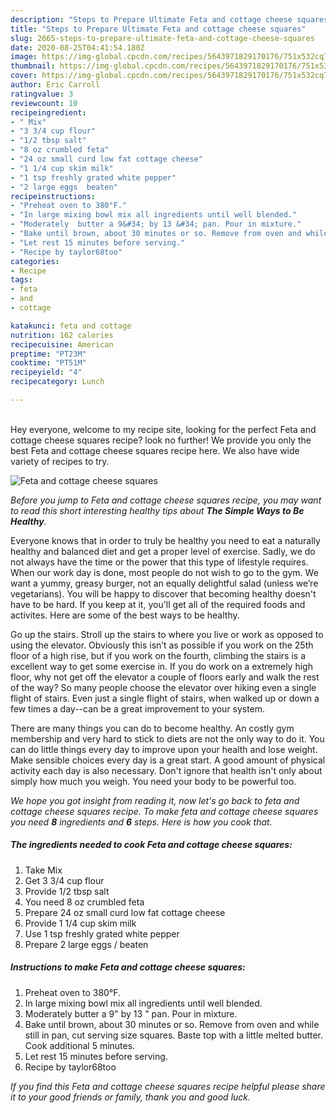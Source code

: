 ```yaml
---
description: "Steps to Prepare Ultimate Feta and cottage cheese squares"
title: "Steps to Prepare Ultimate Feta and cottage cheese squares"
slug: 2665-steps-to-prepare-ultimate-feta-and-cottage-cheese-squares
date: 2020-08-25T04:41:54.180Z
image: https://img-global.cpcdn.com/recipes/5643971829170176/751x532cq70/feta-and-cottage-cheese-squares-recipe-main-photo.jpg
thumbnail: https://img-global.cpcdn.com/recipes/5643971829170176/751x532cq70/feta-and-cottage-cheese-squares-recipe-main-photo.jpg
cover: https://img-global.cpcdn.com/recipes/5643971829170176/751x532cq70/feta-and-cottage-cheese-squares-recipe-main-photo.jpg
author: Eric Carroll
ratingvalue: 3
reviewcount: 10
recipeingredient:
- " Mix"
- "3 3/4 cup flour"
- "1/2 tbsp salt"
- "8 oz crumbled feta"
- "24 oz small curd low fat cottage cheese"
- "1 1/4 cup skim milk"
- "1 tsp freshly grated white pepper"
- "2 large eggs  beaten"
recipeinstructions:
- "Preheat oven to 380°F."
- "In large mixing bowl mix all ingredients until well blended."
- "Moderately  butter a 9&#34; by 13 &#34; pan. Pour in mixture."
- "Bake until brown, about 30 minutes or so. Remove from oven and while still in pan, cut serving size squares. Baste top with a little melted butter. Cook additional 5 minutes."
- "Let rest 15 minutes before serving."
- "Recipe by taylor68too"
categories:
- Recipe
tags:
- feta
- and
- cottage

katakunci: feta and cottage 
nutrition: 162 calories
recipecuisine: American
preptime: "PT23M"
cooktime: "PT51M"
recipeyield: "4"
recipecategory: Lunch

---
```

<br>
Hey everyone, welcome to my recipe site, looking for the perfect Feta and cottage cheese squares recipe? look no further! We provide you only the best Feta and cottage cheese squares recipe here. We also have wide variety of recipes to try.
<br>


![Feta and cottage cheese squares](https://img-global.cpcdn.com/recipes/5643971829170176/751x532cq70/feta-and-cottage-cheese-squares-recipe-main-photo.jpg)

<i>Before you jump to Feta and cottage cheese squares recipe, you may want to read this short interesting healthy tips about <strong>The Simple Ways to Be Healthy</strong>.</i>

Everyone knows that in order to truly be healthy you need to eat a naturally healthy and balanced diet and get a proper level of exercise. Sadly, we do not always have the time or the power that this type of lifestyle requires. When our work day is done, most people do not wish to go to the gym. We want a yummy, greasy burger, not an equally delightful salad (unless we’re vegetarians). You will be happy to discover that becoming healthy doesn't have to be hard. If you keep at it, you'll get all of the required foods and activites. Here are some of the best ways to be healthy.

Go up the stairs. Stroll up the stairs to where you live or work as opposed to using the elevator. Obviously this isn’t as possible if you work on the 25th floor of a high rise, but if you work on the fourth, climbing the stairs is a excellent way to get some exercise in. If you do work on a extremely high floor, why not get off the elevator a couple of floors early and walk the rest of the way? So many people choose the elevator over hiking even a single flight of stairs. Even just a single flight of stairs, when walked up or down a few times a day--can be a great improvement to your system. 

There are many things you can do to become healthy. An costly gym membership and very hard to stick to diets are not the only way to do it. You can do little things every day to improve upon your health and lose weight. Make sensible choices every day is a great start. A good amount of physical activity each day is also necessary. Don't ignore that health isn't only about simply how much you weigh. You need your body to be powerful too. 


<i>We hope you got insight from reading it, now let's go back to feta and cottage cheese squares recipe. To make feta and cottage cheese squares you need <strong>8</strong> ingredients and <strong>6</strong> steps. Here is how you cook that.
</i>

##### The ingredients needed to cook Feta and cottage cheese squares:

1. Take  Mix
1. Get 3 3/4 cup flour
1. Provide 1/2 tbsp salt
1. You need 8 oz crumbled feta
1. Prepare 24 oz small curd low fat cottage cheese
1. Provide 1 1/4 cup skim milk
1. Use 1 tsp freshly grated white pepper
1. Prepare 2 large eggs / beaten


##### Instructions to make Feta and cottage cheese squares:

1. Preheat oven to 380°F.
1. In large mixing bowl mix all ingredients until well blended.
1. Moderately  butter a 9&#34; by 13 &#34; pan. Pour in mixture.
1. Bake until brown, about 30 minutes or so. Remove from oven and while still in pan, cut serving size squares. Baste top with a little melted butter. Cook additional 5 minutes.
1. Let rest 15 minutes before serving.
1. Recipe by taylor68too


<i>If you find this Feta and cottage cheese squares recipe helpful please share it to your good friends or family, thank you and good luck.</i>
